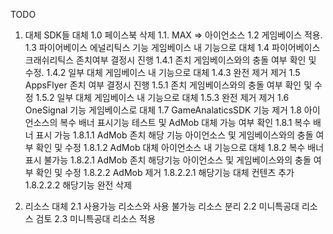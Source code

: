 TODO

1. 대체 SDK들 대체
    1.0 페이스북 삭제
    1.1. MAX => 아이언소스
    1.2 게임베이스 적용.
    1.3 파이어베이스 에널리틱스 기능 게임베이스 내 기능으로 대체
    1.4 파이어베이스 크래쉬리틱스 존치여부 결정시 진행
        1.4.1 존치
            게임베이스와의 충돌 여부 확인 및 수정.
        1.4.2 일부 대체
            게임베이스 내 기능으로 대체
        1.4.3 완전 제거
            제거
    1.5 AppsFlyer 존치 여부 결정시 진행
        1.5.1 존치
            게임베이스와의 충돌 여부 확인 및 수정
        1.5.2 일부 대체
            게임베이스 내 기능으로 대체
        1.5.3 완전 제거
            제거
    1.6 OneSignal 기능 게임베이스로 대체
    1.7 GameAnalaticsSDK 기능 제거
    1.8 아이언소스의 복수 배너 표시기능 테스트 및 AdMob 대체 가능 여부 확인
        1.8.1 복수 배너 표시 가능
            1.8.1.1 AdMob 존치
                해당 기능 아이언소스 및 게임베이스와의 충돌 여부 확인 및 수정
            1.8.1.2 AdMob 대체
                아이언소스 내 기능으로 대체
        1.8.2 복수 배너 표시 불가능
            1.8.2.1 AdMob 존치
                해당기능 아이언소스 및 게임베이스와의 충돌 여부 확인 및 수정
            1.8.2.2 AdMob 제거
                1.8.2.2.1 해당기능 대체 컨텐츠 추가
                1.8.2.2.2 해당기능 완전 삭제

2. 리소스 대체
    2.1 사용가능 리소스와 사용 불가능 리소스 분리
    2.2 미니특공대 리소스 검토
    2.3 미니특공대 리소스 적용